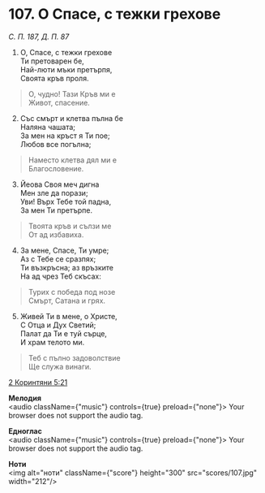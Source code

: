 # 107. О Спасе, с тежки грехове

_С. П. 187, Д. П. 87_

1. О, Спасе, с тежки грехове  
Ти претоварен бе,  
Най-люти мъки претърпя,  
Своята кръв проля.  

> О, чудно! Тази Кръв ми е  
> Живот, спасение.  
2. Със смърт и клетва пълна бе  
Наляна чашата;  
За мен на кръст я Ти пое;  
Любов все погълна;  

> Наместо клетва дял ми е  
> Благословение.  

3. Йеова Своя меч дигна  
Мен зле да порази;  
Уви! Върх Тебе той падна,  
За мен Ти претърпе.  

> Твоята кръв и сълзи ме  
> От ад избавиха.  

4. За мене, Спасе, Ти умре;  
Аз с Тебе се сразпях;  
Ти възкръсна; аз връзките  
На ад чрез Теб скъсах:  

> Турих с победа под нозе  
> Смърт, Сатана и грях.  

5. Живей Ти в мене, о Христе,  
С Отца и Дух Светий;  
Палат да Ти е туй сърце,  
И храм телото ми.  

> Теб с пълно задоволствие  
> Ще служа винаги.

[2 Коринтяни 5:21](http://biblia.bg/index.php?k=54&g=5&s=21)

**Мелодия**  
<audio className={"music"} controls={true} preload={"none"}>
    <source src="mp3/107.mp3" type="audio/mpeg"/>
    Your browser does not support the audio tag.
</audio>

**Едноглас**  
<audio className={"music"} controls={true} preload={"none"}>
    <source src="transp/107.mp3" type="audio/mpeg"/>
    Your browser does not support the audio tag.
</audio>

**Ноти**  
<img alt="ноти" className={"score"} height="300" src="scores/107.jpg" width="212"/>
